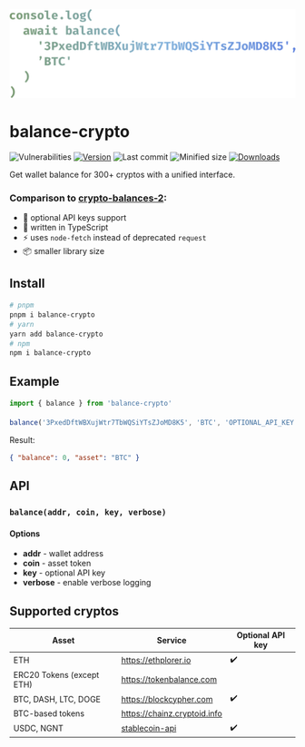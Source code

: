 ![](logo.svg)

# balance-crypto

![Vulnerabilities][vulns-badge-url]
[![Version][v-badge-url]][npm-url]
![Last commit][last-commit-badge-url]
![Minified size][size-badge-url] [![Downloads][dl-badge-url]][npm-url]

Get wallet balance for 300+ cryptos with a unified interface.

### Comparison to [crypto-balances-2](https://github.com/danielheyman/crypto-balances):

- 🔐 optional API keys support
- 💙 written in TypeScript
- ⚡ uses `node-fetch` instead of deprecated `request`
- 📦 smaller library size

## Install

```sh
# pnpm
pnpm i balance-crypto
# yarn
yarn add balance-crypto
# npm
npm i balance-crypto
```

## Example

```ts
import { balance } from 'balance-crypto'

balance('3PxedDftWBXujWtr7TbWQSiYTsZJoMD8K5', 'BTC', 'OPTIONAL_API_KEY').then((res) => console.log(res))
```

Result:

```json
{ "balance": 0, "asset": "BTC" }
```

## API

### `balance(addr, coin, key, verbose)`

#### Options

- **addr** - wallet address
- **coin** - asset token
- **key** - optional API key
- **verbose** - enable verbose logging

## Supported cryptos

| Asset                     | Service                                                           | Optional API key |
| ------------------------- | ----------------------------------------------------------------- | ---------------- |
| ETH                       | https://ethplorer.io                                              | ✔️               |
| ERC20 Tokens (except ETH) | https://tokenbalance.com                                          |                  |
| BTC, DASH, LTC, DOGE      | https://blockcypher.com                                           | ✔️               |
| BTC-based tokens          | https://chainz.cryptoid.info                                      |                  |
| USDC, NGNT                | [stablecoin-api](https://github.com/talentlessguy/stablecoin-api) | ✔️               |

[vulns-badge-url]: https://img.shields.io/snyk/vulnerabilities/npm/balance-crypto.svg?style=flat-square
[v-badge-url]: https://img.shields.io/npm/v/balance-crypto.svg?style=flat-square
[npm-url]: https://www.npmjs.com/package/balance-crypto
[last-commit-badge-url]: https://img.shields.io/github/last-commit/talentlessguy/balance-crypto.svg?style=flat-square
[size-badge-url]: https://img.shields.io/bundlephobia/min/balance-crypto.svg?style=flat-square
[cov-badge-url]: https://img.shields.io/codecov/c/gh/talentlessguy/balance-crypto?style=flat-square
[cov-url]: https://codecov.io/gh/talentlessguy/balance-crypto
[dl-badge-url]: https://img.shields.io/npm/dt/balance-crypto?style=flat-square
